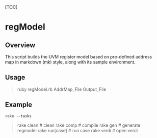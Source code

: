 [TOC]

# regModel

## Overview
This script builds the UVM register model based on pre-defined address map in markdown (mk) style, along with its sample environment.

## Usage
> ruby regModel.rb AddrMap_File Output_File

## Example

```
rake --tasks
```
> rake clean      # clean
rake comp       # compile
rake gen        # generate regmodel
rake run[case]  # run case
rake verdi      # open verdi
